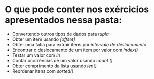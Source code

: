  # O que pode conter nos exércicios apresentados nessa pasta:

 - Convertendo outros tipos de dados para *tupla*
 - Obter um item usando *[offset]*
 - Obter uma fatia para extrair itens por *intervalo de deslocamento*
 - Encontrar o deslocamento de um item por valor com *index()*
 - Testar um valor com *in*
 - Contar ocorrências de um valor usando *count ()*
 - Obter comprimento da lista usando *len()*
 - Reordenar itens com *sorted()*